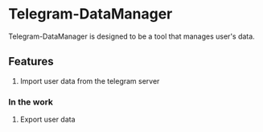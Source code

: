 # Telegram-DataManager

Telegram-DataManager is designed to be a tool that manages user's data.

## Features
1. Import user data from the telegram server
### In the work
1. Export user data
